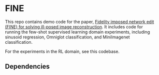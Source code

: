 # FINE
This repo contains demo code for the paper, [Fidelity imposed network edit (FINE) for solving ill-posed image reconstruction](https://www.sciencedirect.com/science/article/pii/S1053811920300665). It includes code for running the few-shot supervised learning domain experiments, including sinusoid regression, Omniglot classification, and MiniImagenet classification.

For the experiments in the RL domain, see this codebase.

## Dependencies
